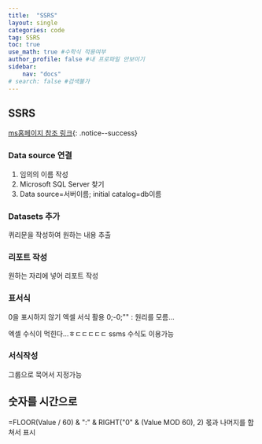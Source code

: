 ```yaml
---
title:  "SSRS"
layout: single
categories: code
tag: SSRS
toc: true
use_math: true #수학식 적용여부
author_profile: false #내 프로파일 안보이기
sidebar:
    nav: "docs" 
# search: false #검색불가
---
```


## SSRS 
[ms홈페이지 참조 링크](https://docs.microsoft.com/ko-kr/sql/reporting-services/lesson-1-creating-a-report-server-project-reporting-services?view=sql-server-ver15){: .notice--success}
### Data source 연결
1. 임의의 이름 작성
2. Microsoft SQL Server 찾기
3. Data source=서버이름; initial catalog=db이름
### Datasets 추가
퀴리문을 작성하여 원하는 내용 추출
### 리포트 작성
원하는 자리에 넣어 리포트 작성
### 표서식
0을 표시하지 않기
엑셀 서식 활용
0;-0;""
: 원리를 모름...

엑셀 수식이 먹힌다...ㅎㄷㄷㄷㄷㄷ
ssms 수식도 이용가능
### 서식작성
그룹으로 묵어서 지정가능

## 숫자를 시간으로
=FLOOR(Value / 60) & ":" & RIGHT("0" & (Value MOD 60), 2) 
몫과 나머지를 합쳐서 표시